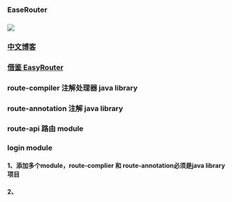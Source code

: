 ### EaseRouter 

### ![](https://img.shields.io/badge/EaseRoute-1.0.0-brightgreen)
### [中文博客](https://blog.csdn.net/qq_24000367/article/details/121511117)
### [借鉴 EasyRouter](https://github.com/Xiasm/EasyRouter)

### route-compiler 注解处理器 java library
### route-annotation 注解 java library
### route-api 路由 module
###  login module

#### 1、添加多个module，route-complier 和 route-annotation必须是java library 项目
#### 2、